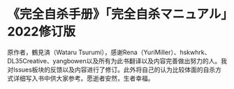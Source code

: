 # 《完全自杀手册》「完全自杀マニュアル」2022修订版
原作者，鶴見済（Wataru Tsurumi），感谢Rena（YuriMiller）、hskwhrk、DL35Creative、yangbowen以及所有为此书翻译以及内容完善做出努力的人。我对Issues板块的反馈以及内容进行了修订。此外将自己的认为比较体面的自杀方式详细写入书中供大家参考。愿逝者安然，生者幸福。
